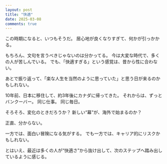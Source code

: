 ```yaml
---
layout: post
title: "快適"
date: 2025-03-08
comments: true
---
```


この時期になると、いつもそうだ。
居心地が良くなりすぎて、何かが引っかかる。

もちろん、文句を言うべきじゃないのは分かってる。
今は大変な時代で、多くの人が苦しんでいる。
でも、「快適すぎる」という感覚は、昔から性に合わない。

あとで振り返って、「楽な人生を当然のように思っていた」と思う日が来るのかもしれない。

10年前、日本に移住して、約3年後にカナダに帰ってきた。
それからは、ずっとバンクーバー。
同じ仕事。
同じ毎日。

そろそろ、変化のときだろうか？
新しい“幕”が、海外で始まるのか？

正直、分からない。

一方では、面白い冒険になる気がする。
でも一方では、キャリア的にリスクかもしれない。

とはいえ、最近は多くの人が“快適さ”から抜け出して、次のステップへ踏み出しているように感じる。
